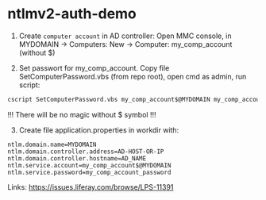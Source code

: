 # ntlmv2-auth-demo


1. Create `computer account` in AD controller:
Open MMC console, in MYDOMAIN -> Computers: New -> Computer: my_comp_account (without $)

2. Set passwort for my_comp_account. Copy file SetComputerPassword.vbs (from repo root), open cmd as admin, run script:
``` cmd
cscript SetComputerPassword.vbs my_comp_account$@MYDOMAIN my_comp_account_password
```

!!! There will be no magic without $ symbol !!!

3. Create file application.properties in workdir with:
``` properties
ntlm.domain.name=MYDOMAIN
ntlm.domain.controller.address=AD-HOST-OR-IP
ntlm.domain.controller.hostname=AD_NAME
ntlm.service.account=my_comp_account$@MYDOMAIN
ntlm.service.password=my_comp_account_password
```

Links:
https://issues.liferay.com/browse/LPS-11391

